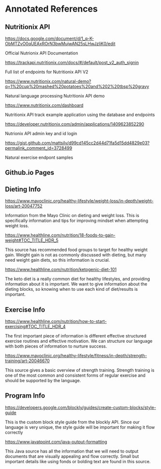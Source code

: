 # Annotated References

## Nutritionix API

https://docs.google.com/document/d/1_q-K-ObMTZvO0qUEAxROrN3bwMujwAN25sLHwJzliK0/edit

Official Nutrionix API Documentation

https://trackapi.nutritionix.com/docs/#/default/post_v2_auth_signin

Full list of endpoints for Nutritionix API V2

https://www.nutritionix.com/natural-demo?q=1%20cup%20mashed%20potatoes%20and%202%20tbsp%20gravy

Natural language processing Nutritionix API demo

https://www.nutritionix.com/dashboard

Nutritionix API track example application using the database and endpoints

https://developer.nutritionix.com/admin/applications/1409623852290

Nutrionix API admin key and id login 

https://gist.github.com/mattsilv/d99cd145cc2d44d71fa5d15dd4829e03?permalink_comment_id=3728499

Natural exercise endpont samples

## Github.io Pages


## Dieting Info

https://www.mayoclinic.org/healthy-lifestyle/weight-loss/in-depth/weight-loss/art-20047752 

Information from the Mayo Clinic on dieting and weight loss. This is specifically information and tips for improving mindset when attempting weight loss.

https://www.healthline.com/nutrition/18-foods-to-gain-weight#TOC_TITLE_HDR_5 

This source has recommended food groups to target for healthy weight gain. Weight gain is not as commonly discussed with dieting, but many need weight gain diets, so this information is crucial. 

https://www.healthline.com/nutrition/ketogenic-diet-101 

The keto diet is a really common diet for healthy lifestyles, and providing information about it is important. We want to give information about the dieting blocks, so knowing when to use each kind of diet/results is important.

## Exercise Info

https://www.healthline.com/nutrition/how-to-start-exercising#TOC_TITLE_HDR_4 

The first important piece of information is different effective structured exercise routines and effective motivation. We can structure our language with both pieces of information to nurture success.

https://www.mayoclinic.org/healthy-lifestyle/fitness/in-depth/strength-training/art-20046670

This source gives a basic overview of strength training. Strength training is one of the most common and consistent forms of regular exercise and should be supported by the language.

## Program Info

https://developers.google.com/blockly/guides/create-custom-blocks/style-guide 

This is the custom block style guide from the blockly API. Since our language is very unique, the style guide will be important for making it flow correctly

https://www.javatpoint.com/java-output-formatting 

This Java source has all the information that we will need to output documents that are visually appealing and flow correctly. Small but important details like using fonds or bolding text are found in this source.

